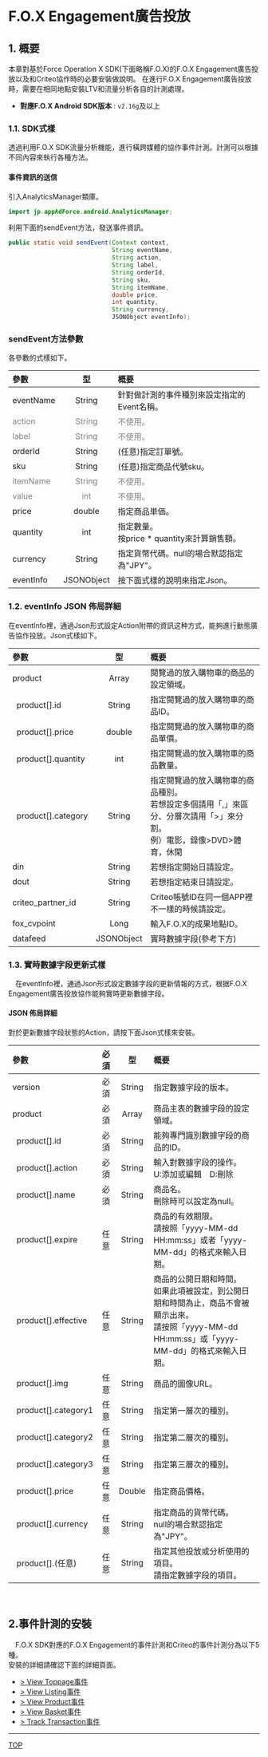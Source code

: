 # F.O.X Engagement廣告投放

## 1. 概要
本章對基於Force Operation X SDK(下面略稱F.O.X)的F.O.X Engagement廣告投放以及和Criteo協作時的必要安裝做說明。
在進行F.O.X Engagement廣告投放時，需要在相同地點安裝LTV和流量分析各自的計測處理。

* **對應F.O.X Android SDK版本** : `v2.16g`及以上

### 1.1.	SDK式樣

透過利用F.O.X SDK流量分析機能，進行橫跨媒體的協作事件計測。計測可以根據不同內容來執行各種方法。

#### 事件資訊的送信

引入AnalyticsManager類庫。
```java
import jp.appAdForce.android.AnalyticsManager;
```

利用下面的sendEvent方法，發送事件資訊。
```java
public static void sendEvent(Context context,
							 String eventName,
							 String action,
							 String label,
							 String orderId,
							 String sku,
							 String itemName,
							 double price,
							 int quantity,
							 String currency,
							 JSONObject eventInfo);
```

### sendEvent方法參數

各參數的式樣如下。

| 參數 | 型 | 概要 |
|:----------|:-----------:|:------------|
|eventName|String|針對做計測的事件種別來設定指定的Event名稱。|
|<span style="color:grey">action|<span style="color:grey">String|<span style="color:grey">不使用。 |
|<span style="color:grey">label	|<span style="color:grey">String|<span style="color:grey">不使用。|
|orderId|String|(任意)指定訂單號。|
|sku	|String|(任意)指定商品代號sku。|
|<span style="color:grey">itemName|<span style="color:grey">String|<span style="color:grey">不使用。|
|<span style="color:grey">value|<span style="color:grey">int|<span style="color:grey">不使用。|
|price|double|	指定商品単価。|
|quantity|int|	指定數量。<br>按price * quantity來計算銷售額。|
|currency|String|指定貨幣代碼。null的場合默認指定為"JPY"。|
|eventInfo|JSONObject|按下面式樣的說明來指定Json。|

### 1.2. eventInfo JSON 佈局詳細
在eventInfo裡，通過Json形式設定Action附帶的資訊这种方式，能夠進行動態廣告協作投放。Json式樣如下。

| 參數 | 型 | 概要 |
|:----------|:-----------:|:------------|
|product|Array|閱覽過的放入購物車的商品的設定領域。|
|&nbsp;&nbsp;product[].id|String|指定閱覽過的放入購物車的商品ID。|
|&nbsp;&nbsp;product[].price|double|指定閱覽過的放入購物車的商品單價。|
|&nbsp;&nbsp;product[].quantity|int|指定閱覽過的放入購物車的商品數量。|
|&nbsp;&nbsp;product[].category|String|指定閱覽過的放入購物車的商品種別。<br>若想設定多個請用「,」來區分、分層次請用「>」來分割。<br>例）電影，錄像>DVD>體育，休閑|
|din|String|若想指定開始日請設定。|
|dout|String|若想指定結束日請設定。|
|criteo_partner_id|String|Criteo帳號ID在同一個APP裡不一樣的時候請設定。|
|fox_cvpoint|Long|輸入F.O.X的成果地點ID。|
|datafeed|JSONObject|實時數據字段(參考下方)|

### 1.3. 實時數據字段更新式樣
　在eventInfo裡，通過Json形式設定數據字段的更新情報的方式，根据F.O.X Engagement廣告投放協作能夠實時更新數據字段。

#### JSON 佈局詳細

對於更新數據字段狀態的Action，請按下面Json式樣來安裝。

| 參數 |必須|型 | 概要 |
|:----------|:-------:|:----:|:------------|
|version|必須|String|指定數據字段的版本。|
|product|必須|Array|商品主表的數據字段的設定領域。|
|&nbsp;&nbsp;product[].id|必須|String|能夠專門識別數據字段的商品的ID。|
|&nbsp;&nbsp;product[].action|必須|String|輸入對數據字段的操作。<br>U:添加或編輯　D:刪除|
|&nbsp;&nbsp;product[].name|必須|String|商品名。<br>刪除時可以設定為null。|
|&nbsp;&nbsp;product[].expire|任意|String|商品的有效期限。<br>請按照「yyyy-MM-dd HH:mm:ss」或者「yyyy-MM-dd」的格式來輸入日期。|
|&nbsp;&nbsp;product[].effective|任意|String|商品的公開日期和時間。<br>如果此項被設定，到公開日期和時間為止，商品不會被顯示出來。<br>請按照「yyyy-MM-dd HH:mm:ss」或「yyyy-MM-dd」的格式來輸入日期。|
|&nbsp;&nbsp;product[].img|任意|String|商品的圖像URL。|
|&nbsp;&nbsp;product[].category1|任意|String|指定第一層次的種別。|
|&nbsp;&nbsp;product[].category2|任意|String|指定第二層次的種別。|
|&nbsp;&nbsp;product[].category3|任意|String|指定第三層次的種別。|
|&nbsp;&nbsp;product[].price|任意|Double|指定商品價格。|
|&nbsp;&nbsp;product[].currency|任意|String|指定商品的貨幣代碼。<br>null的場合默認指定為"JPY"。|
|&nbsp;&nbsp;product[].(任意)|任意|String|指定其他投放或分析使用的項目。<br>請指定數據字段的項目。|

　　　　
## 2.事件計測的安裝
　F.O.X SDK對應的F.O.X Engagement的事件計測和Criteo的事件計測分為以下5種。<br>安裝的詳細請確認下面的詳細頁面。

* [> View Toppage事件](./ViewToppageEvent.md)
* [> View Listing事件](./ViewListingEvent.md)
* [> View Product事件](./ViewProductEvent.md)
* [> View Basket事件](./ViewBasketEvent.md)
* [> Track Transaction事件](./ViewTransactionEvent.md)


---
[TOP](/3.x/lang/zh-tw/README.md)
